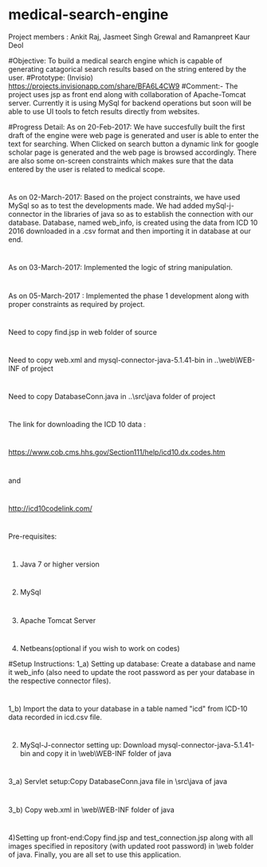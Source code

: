 # medical-search-engine

Project members :
Ankit Raj, Jasmeet Singh Grewal and Ramanpreet Kaur Deol

#Objective:
To build a medical search engine which is capable of generating
catagorical search results based on the string entered by the user.
#Prototype: (Invisio)
https://projects.invisionapp.com/share/BFA6L4CW9
#Comment:- 
The project uses jsp as front end along with collaboration of Apache-Tomcat server.
Currently it is using MySql for backend operations 
but soon will be able to use UI tools to fetch results directly from websites.
 
#Progress Detail:
 As on 20-Feb-2017:
We have succesfully built the first draft of the engine were web page is generated and user is able to enter the text for searching.
When Clicked on search button a dynamic link for google scholar  page is generated and
the web page is browsed accordingly.
There are also some on-screen constraints which makes sure that the data entered by the user is related to medical scope.
#
As on 02-March-2017: Based on the project constraints, we have used MySql so as to test the developments made.
We had added mySql-j-connector in the libraries of java so as to establish the connection with our database.
Database, named web_info, is created using the data from ICD 10 2016 downloaded in a .csv format and then importing it in database at our end. 
#
As on 03-March-2017: Implemented the logic of string manipulation.
#
As on 05-March-2017 : Implemented the phase 1 development along with proper constraints as required by project.
#
Need to copy find.jsp in web folder of source
#
Need to copy web.xml and mysql-connector-java-5.1.41-bin in ..\web\WEB-INF of project
#
Need to copy DatabaseConn.java in ..\src\java folder of project
#
The link for downloading the ICD 10 data :
#
https://www.cob.cms.hhs.gov/Section111/help/icd10.dx.codes.htm
#
and 
#
http://icd10codelink.com/
#
Pre-requisites:
#
1) Java 7 or higher version
#
2) MySql
#
3) Apache Tomcat Server
#
4) Netbeans(optional if you wish to work on codes)

#Setup Instructions:
1_a) Setting up database: Create a database and name it web_info (also need to update the root password as per your database in the respective connector files).
#
1_b) Import the data to your database in a table named "icd" from ICD-10 data recorded in icd.csv file.
#
2) MySql-J-connector setting up: Download mysql-connector-java-5.1.41-bin and copy it in \web\WEB-INF folder of java
#
3_a) Servlet setup:Copy DatabaseConn.java file in \src\java of java
#
3_b) Copy web.xml in \web\WEB-INF folder of java
#
4)Setting up front-end:Copy find.jsp and test_connection.jsp along with all images specified in repository (with updated root password) in \web folder of java. Finally, you are all set to use this application.
